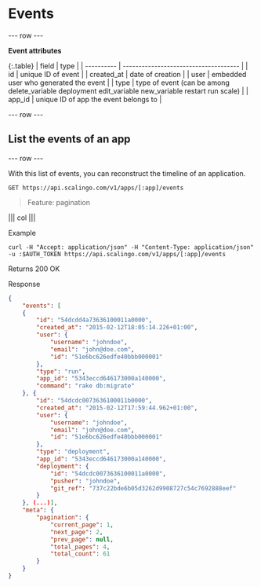 # Events

--- row ---

**Event attributes**

{:.table}
| field      | type                                  |
| ---------- | ------------------------------------- |
| id         | unique ID of event                    |
| created_at | date of creation                      |
| user       | embedded user who generated the event |
| type       | type of event (can be among delete_variable deployment edit_variable new_variable restart run scale) |
| app_id     | unique ID of app the event belongs to |

--- row ---

## List the events of an app

--- row ---

With this list of events, you can reconstruct the timeline of an application.

`GET https://api.scalingo.com/v1/apps/[:app]/events`

> Feature: pagination

||| col |||

Example

```shell
curl -H "Accept: application/json" -H "Content-Type: application/json" -u :$AUTH_TOKEN https://api.scalingo.com/v1/apps/[:app]/events
```

Returns 200 OK

Response

```json
{
    "events": [
    {
        "id": "54dcdd4a73636100011a0000",
        "created_at": "2015-02-12T18:05:14.226+01:00",
        "user": {
            "username": "johndoe",
            "email": "john@doe.com",
            "id": "51e6bc626edfe40bbb000001"
        },
        "type": "run",
        "app_id": "5343eccd646173000a140000",
        "command": "rake db:migrate"
    }, {
        "id": "54dcdc0073636100011b0000",
        "created_at": "2015-02-12T17:59:44.962+01:00",
        "user": {
            "username": "johndoe",
            "email": "john@doe.com",
            "id": "51e6bc626edfe40bbb000001"
        },
        "type": "deployment",
        "app_id": "5343eccd646173000a140000",
        "deployment": {
            "id": "54dcdc0073636100011a0000",
            "pusher": "johndoe",
            "git_ref": "737c22bde6b05d3262d9908727c54c7692888eef"
        }
    }, (...)],
    "meta": {
        "pagination": {
            "current_page": 1,
            "next_page": 2,
            "prev_page": null,
            "total_pages": 4,
            "total_count": 61
        }
    }
}
```



